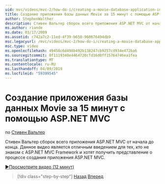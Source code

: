 ```yaml
---
uid: mvc/videos/mvc-2/how-do-i/creating-a-movie-database-application-in-15-minutes-with-aspnet-mvc
title: Создание приложения базы данных Movie за 15 минут с помощью ASP.NET MVC | Документация Майкрософт
author: StephenWalther
description: Стивен Вальтер сборок всего приложения ASP.NET MVC от начала до конца. Данное видео является отличным введением для тех, кто еще не работали с ASP.NET MVC F....
ms.author: riande
ms.date: 03/17/2009
ms.assetid: c742a7c2-11ed-4f39-b658-960676494db9
msc.legacyurl: /mvc/videos/mvc-2/how-do-i/creating-a-movie-database-application-in-15-minutes-with-aspnet-mvc
msc.type: video
ms.openlocfilehash: 49458c6d498b492b138247cb9257cd934e472ba6
ms.sourcegitcommit: 0f1119340e4464720cfd16d0ff15764746ea1fea
ms.translationtype: MT
ms.contentlocale: ru-RU
ms.lasthandoff: 04/09/2019
ms.locfileid: "59399545"
---
```

# <a name="creating-a-movie-database-application-in-15-minutes-with-aspnet-mvc"></a>Создание приложения базы данных Movie за 15 минут с помощью ASP.NET MVC

по [Стивен Вальтер](https://github.com/StephenWalther)

Стивен Вальтер сборок всего приложения ASP.NET MVC от начала до конца. Данное видео является отличным введением для тех, кто не знаком с ASP.NET MVC Framework и хотят получить представление о процессе создания приложения ASP.NET MVC.

[&#9654;Просмотрите видео (12 минут)](https://channel9.msdn.com/Blogs/ASP-NET-Site-Videos/creating-a-movie-database-application-in-15-minutes-with-aspnet-mvc)

> [!div class="step-by-step"]
> [Назад](creating-a-tasklist-application-with-aspnet-mvc.md)
> [Вперед](understanding-models-views-and-controllers.md)
